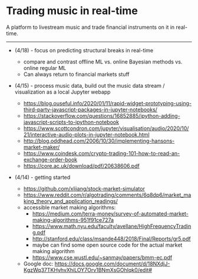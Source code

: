 # Trading music in real-time

A platform to livestream music and trade financial instruments on it in real-time.

---

* (4/18) - focus on predicting structural breaks in real-time
  - compare and contrast offline ML vs. online Bayesian methods vs. online regular ML
  - Can always return to financial markets stuff

* (4/15) - process music data, build out the music data stream / visualization as a local Jupyter webapp
  - https://blog.ouseful.info/2020/01/11/rapid-widget-prototyping-using-third-party-javascript-packages-in-jupyter-notebooks/
  - https://stackoverflow.com/questions/16852885/ipython-adding-javascript-scripts-to-ipython-notebook
  - https://www.scottcondron.com/jupyter/visualisation/audio/2020/10/21/interactive-audio-plots-in-jupyter-notebook.html
  - http://blog.oddhead.com/2006/10/30/implementing-hansons-market-maker/
  - https://www.coindesk.com/crypto-trading-101-how-to-read-an-exchange-order-book
  - https://core.ac.uk/download/pdf/20638606.pdf

* (4/14) - getting started
  - https://github.com/xljiang/stock-market-simulator
  - https://www.reddit.com/r/algotrading/comments/6q8dp6/market_making_theory_and_application_readings/
  - accessible market making algorithms:
    - https://medium.com/terra-money/survey-of-automated-market-making-algorithms-951f91ce727a
    - https://www.math.nyu.edu/faculty/avellane/HighFrequencyTrading.pdf
    - http://stanford.edu/class/msande448/2018/Final/Reports/gr5.pdf
    - maybe can find some open source code for the actual market making algorithm
    - https://www.cse.wustl.edu/~sanmay/papers/bmm-ec.pdf
  - Google doc: https://docs.google.com/document/d/18NXdjJ-KgzWq37TKHyhvXhiLOY7Orv1BNmXsGOhIqk0/edit#